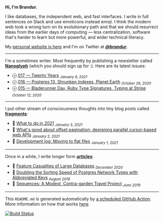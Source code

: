 **Hi, I'm Brandur.**

I like databases, the independent web, and fast interfaces. I write in full sentences on Slack and use emoticons instead emoji. I think the modern web took a wrong turn on its evolutionary path and that we should resurrect ideas from the earlier days of computing — less centralization, software that's harder to learn but more powerful, and wider technical literacy.

My [personal website is here](https://brandur.org) and I'm on Twitter at [***@brandur***](https://twitter.com/brandur).

---

I'm a sometimes writer. Most frequently by publishing a newsletter called [**Nanoglyph**](https://brandur.org/newsletter#nanoglyph) (which you should sign up for :). Here are its latest issues:

* ⓝ [017 — Twenty Years](https://brandur.org/nanoglyphs/017-twenty) <sub><em>January 6, 2021</em></sub>
* ⓝ [016 — Postgres 13, Shrunken Indexes, Planet Earth](https://brandur.org/nanoglyphs/016-postgres-13) <sub><em>October 26, 2020</em></sub>
* ⓝ [015 — Bladerunner Day, Ruby Type Signatures, Typing at Stripe](https://brandur.org/nanoglyphs/015-ruby-typing) <sub><em>October 12, 2020</em></sub>

---

I put other stream of consciousness thoughts into tiny blog posts called [**fragments**](https://brandur.org/fragments):

* 🐚 [What to do in 2021](https://brandur.org/fragments/2021) <sub><em>January 3, 2021</em></sub>
* 🐚 [What's good about offset pagination; designing parallel cursor-based web APIs](https://brandur.org/fragments/offset-pagination) <sub><em>January 2, 2021</em></sub>
* 🐚 [Development log: Moving to flat files](https://brandur.org/fragments/flat-files) <sub><em>January 1, 2021</em></sub>

---

Once in a while, I write longer form [**articles**](https://brandur.org/articles):

* 📖 [Feature Casualties of Large Databases](https://brandur.org/large-database-casualties) <sub><em>December 2020</em></sub>
* 📖 [Doubling the Sorting Speed of Postgres Network Types with Abbreviated Keys](https://brandur.org/sortsupport-inet) <sub><em>August 2019</em></sub>
* 📖 [Sequences: A Modest, Contra-garden Travel Project](https://brandur.org/sequences-project) <sub><em>June 2019</em></sub>

---

This `README.md` is generated automatically by [a scheduled GitHub Action](https://github.com/brandur/brandur/blob/master/.github/workflows/ci.yml). More information on how that works [here](https://brandur.org/fragments/self-updating-github-readme).

[![Build Status](https://github.com/brandur/brandur/workflows/brandur%20CI/badge.svg)](https://github.com/brandur/brandur/actions)
